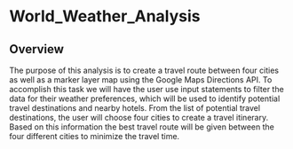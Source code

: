 # World_Weather_Analysis

## Overview
The purpose of this analysis is to create a travel route between four cities as well as a marker layer map using the Google Maps Directions API. To accomplish this task we will have the user use input statements to filter the data for their weather preferences, which will be used to identify potential travel destinations and nearby hotels. From the list of potential travel destinations, the user will choose four cities to create a travel itinerary. Based on this information the best travel route will be given between the four different cities to minimize the travel time.
